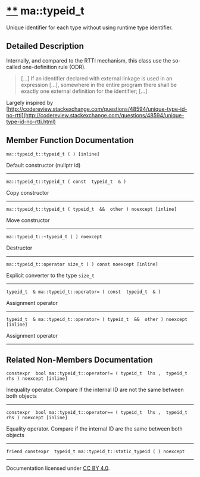 [**](https://github.com/openma/openma-doc/edit/api/nightly/c++/classma_1_1typeid__t.md "Improve this documentation")
ma::typeid\_t
=============

Unique identifier for each type without using runtime type identifier.

Detailed Description
--------------------

Internally, and compared to the RTTI mechanism, this class use the so-called one-definition rule (ODR).

> \[...\] If an identifier declared with external linkage is used in an expression \[...\], somewhere in the entire program there shall be exactly one external definition for the identifier; \[...\]

Largely inspired by [http://codereview.stackexchange.com/questions/48594/unique-type-id-no-rtti](http://codereview.stackexchange.com/questions/48594/unique-type-id-no-rtti.html)

Member Function Documentation
-----------------------------

    ma::typeid_t::typeid_t ( ) [inline]

Default constructor (nullptr id)

------------------------------------------------------------------------

    ma::typeid_t::typeid_t ( const  typeid_t  & )

Copy constructor

------------------------------------------------------------------------

    ma::typeid_t::typeid_t ( typeid_t  &&  other ) noexcept [inline]

Move constructor

------------------------------------------------------------------------

    ma::typeid_t::~typeid_t ( ) noexcept

Destructor

------------------------------------------------------------------------

    ma::typeid_t::operator size_t ( ) const noexcept [inline]

Explicit converter to the type `size_t`

------------------------------------------------------------------------

    typeid_t  & ma::typeid_t::operator= ( const  typeid_t  & )

Assignment operator

------------------------------------------------------------------------

    typeid_t  & ma::typeid_t::operator= ( typeid_t  &&  other ) noexcept [inline]

Assignment operator

------------------------------------------------------------------------

Related Non-Members Documentation
---------------------------------

    constexpr  bool ma::typeid_t::operator!= ( typeid_t  lhs ,  typeid_t  rhs ) noexcept [inline]

Inequality operator. Compare if the internal ID are not the same between both objects

------------------------------------------------------------------------

    constexpr  bool ma::typeid_t::operator== ( typeid_t  lhs ,  typeid_t  rhs ) noexcept [inline]

Equality operator. Compare if the internal ID are the same between both objects

------------------------------------------------------------------------

    friend constexpr  typeid_t ma::typeid_t::static_typeid ( ) noexcept

------------------------------------------------------------------------

Documentation licensed under [CC BY 4.0](https://creativecommons.org/licenses/by/4.0/).


